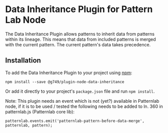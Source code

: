 # Data Inheritance Plugin for Pattern Lab Node

The Data Inheritance Plugin allows patterns to inherit data from patterns within its lineage.
This means that data from included patterns is merged with the current pattern. The current pattern's data takes precedence.

## Installation

To add the Data Inheritance Plugin to your project using [npm](http://npmjs.com/):

`npm install --save @g749/plugin-node-data-inheritance`

Or add it directly to your project's `package.json` file and run `npm install`.

Note: This plugin needs an event which is not (yet?) available in Patternlab node, if it is to be used / tested the following needs to be added to ln. 360 in patternlab.js (Patternlab core lib):

    patternlab.events.emit('patternlab-pattern-before-data-merge', patternlab, pattern);
